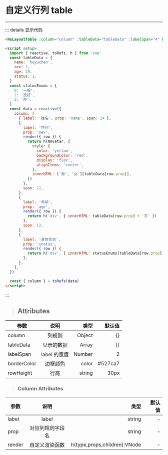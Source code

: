 # 自定义行列 table

---

<HuLayoutTable
    :column="column"
    :tableData="tableData"
    :labelSpan="4"
    borderColor="red"
    rowHeight="36px"
  />

 <script setup>
import { reactive, toRefs, h } from "vue"
const tableData = {
  name: "huyuchen",
  sex: 1,
  age: 29,
  status: 1,
}
const statusEnums = {
  0: "一般",
  1: "良好",
  2: "差",
}
const data = reactive({
  column: [
    { label: "姓名", prop: "name", span: 24 },
    {
      label: "性别",
      prop: "sex",
      render({ row }) {
        return h('div', {
          style: {
            color: "yellow",
            backgroundColor: "red",
            display: "flex",
            alignItems: "center",
          },
          innerHTML: ["男", "女"][tableData[row.prop]],
        })
      },
      span: 12,
    },
    {
      label: "年龄",
      prop: "age",
      render({ row }) {
        return h("div", { innerHTML: tableData[row.prop] + "岁" })
      },
      span: 12,
    },
    {
      label: "身体状态",
      prop: "status",
      render({ row }) {
        return h("div", { innerHTML: statusEnums[tableData[row.prop]] })
      },
    },
  ],
})

const { column } = toRefs(data)
</script>

::: details 显示代码

```html
<HuLayoutTable :column="column" :tableData="tableData" :labelSpan="4" borderColor="red" rowHeight="36px" />

<script setup>
  import { reactive, toRefs, h } from 'vue'
  const tableData = {
    name: 'huyuchen',
    sex: 1,
    age: 29,
    status: 1,
  }
  const statusEnums = {
    0: '一般',
    1: '良好',
    2: '差',
  }
  const data = reactive({
    column: [
      { label: '姓名', prop: 'name', span: 24 },
      {
        label: '性别',
        prop: 'sex',
        render({ row }) {
          return h(NAvatar, {
            style: {
              color: 'yellow',
              backgroundColor: 'red',
              display: 'flex',
              alignItems: 'center',
            },
            innerHTML: ['男', '女'][tableData[row.prop]],
          })
        },
        span: 12,
      },
      {
        label: '年龄',
        prop: 'age',
        render({ row }) {
          return h('div', { innerHTML: tableData[row.prop] + '岁' })
        },
        span: 12,
      },
      {
        label: '身体状态',
        prop: 'status',
        render({ row }) {
          return h('div', { innerHTML: statusEnums[tableData[row.prop]] })
        },
      },
    ],
  })

  const { column } = toRefs(data)
</script>
```

:::

> ## Attributes

| 参数        |     说明     |   类型 |  默认值 |
| ----------- | :----------: | -----: | ------: |
| column      |    列规则    | Object |      {} |
| tableData   |  显示的数据  |  Array |      [] |
| labelSpan   | label 的宽度 | Number |       2 |
| borderColor |   边框颜色   |  color | #527ca7 |
| rowHeight   |     行高     | string |    30px |

> ### Column Attributes

| 参数   |       说明       |                         类型 | 默认值 |
| ------ | :--------------: | ---------------------------: | -----: |
| label  |      label       |                       string |      - |
| prop   | 对应列规则字段名 |                       string |      - |
| render |  自定义渲染函数  | h(type,props,children):VNode |      - |
